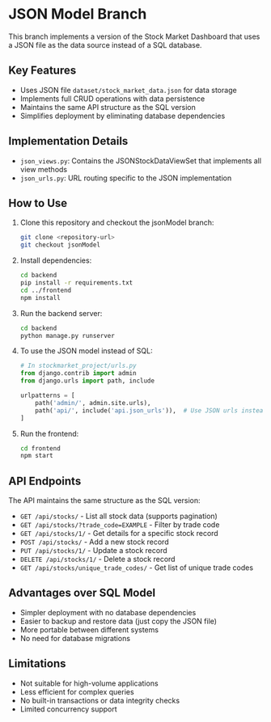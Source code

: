 # JSON Model Branch

This branch implements a version of the Stock Market Dashboard that uses a JSON file as the data source instead of a SQL database.

## Key Features

- Uses JSON file `dataset/stock_market_data.json` for data storage
- Implements full CRUD operations with data persistence
- Maintains the same API structure as the SQL version
- Simplifies deployment by eliminating database dependencies

## Implementation Details

- `json_views.py`: Contains the JSONStockDataViewSet that implements all view methods
- `json_urls.py`: URL routing specific to the JSON implementation

## How to Use

1. Clone this repository and checkout the jsonModel branch:

   ```bash
   git clone <repository-url>
   git checkout jsonModel
   ```

2. Install dependencies:

   ```bash
   cd backend
   pip install -r requirements.txt
   cd ../frontend
   npm install
   ```

3. Run the backend server:

   ```bash
   cd backend
   python manage.py runserver
   ```

4. To use the JSON model instead of SQL:

   ```python
   # In stockmarket_project/urls.py
   from django.contrib import admin
   from django.urls import path, include

   urlpatterns = [
       path('admin/', admin.site.urls),
       path('api/', include('api.json_urls')),  # Use JSON urls instead of standard urls
   ]
   ```

5. Run the frontend:
   ```bash
   cd frontend
   npm start
   ```

## API Endpoints

The API maintains the same structure as the SQL version:

- `GET /api/stocks/` - List all stock data (supports pagination)
- `GET /api/stocks/?trade_code=EXAMPLE` - Filter by trade code
- `GET /api/stocks/1/` - Get details for a specific stock record
- `POST /api/stocks/` - Add a new stock record
- `PUT /api/stocks/1/` - Update a stock record
- `DELETE /api/stocks/1/` - Delete a stock record
- `GET /api/stocks/unique_trade_codes/` - Get list of unique trade codes

## Advantages over SQL Model

- Simpler deployment with no database dependencies
- Easier to backup and restore data (just copy the JSON file)
- More portable between different systems
- No need for database migrations

## Limitations

- Not suitable for high-volume applications
- Less efficient for complex queries
- No built-in transactions or data integrity checks
- Limited concurrency support
